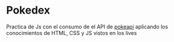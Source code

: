 # Pokedex

Practica de Js con el consumo de el API de [pokeapi](https://pokeapi.com) aplicando los conocimientos de HTML, CSS y JS vistos en los lives
